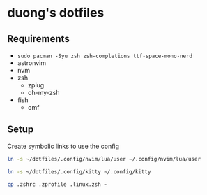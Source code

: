 # duong's dotfiles

## Requirements

- `sudo pacman -Syu zsh zsh-completions ttf-space-mono-nerd`
- astronvim
- nvm
- zsh
    - zplug
    - oh-my-zsh
- fish
    - omf


## Setup

Create symbolic links to use the config

```bash
ln -s ~/dotfiles/.config/nvim/lua/user ~/.config/nvim/lua/user
```

```bash
ln -s ~/dotfiles/.config/kitty ~/.config/kitty
```

```bash
cp .zshrc .zprofile .linux.zsh ~
```
